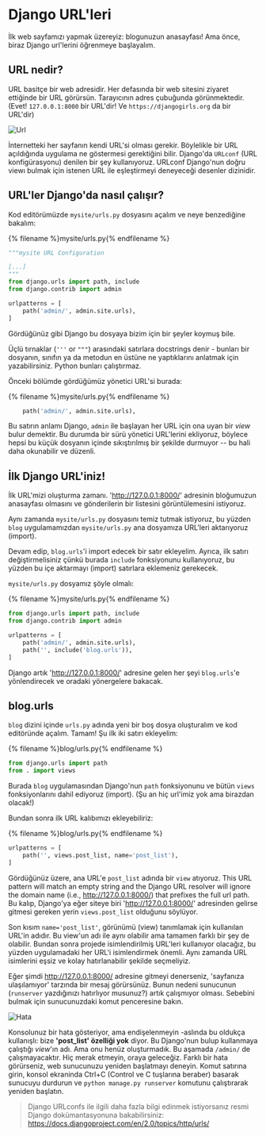 # Django URL'leri

İlk web sayfamızı yapmak üzereyiz: blogunuzun anasayfası! Ama önce, biraz Django url'lerini öğrenmeye başlayalım.

## URL nedir?

URL basitçe bir web adresidir. Her defasında bir web sitesini ziyaret ettiğinde bir URL görürsün. Tarayıcının adres çubuğunda görünmektedir. (Evet! `127.0.0.1:8000` bir URL'dir! Ve `https://djangogirls.org` da bir URL'dir)

![Url](images/url.png)

İnternetteki her sayfanın kendi URL'si olması gerekir. Böylelikle bir URL açıldığında uygulama ne göstermesi gerektiğini bilir. Django'da `URLconf` (URL konfigürasyonu) denilen bir şey kullanıyoruz. URLconf Django'nun doğru viewı bulmak için istenen URL ile eşleştirmeyi deneyeceği desenler dizinidir.

## URL'ler Django'da nasıl çalışır?

Kod editörümüzde `mysite/urls.py` dosyasını açalım ve neye benzediğine bakalım:

{% filename %}mysite/urls.py{% endfilename %}

```python
"""mysite URL Configuration

[...]
"""
from django.urls import path, include
from django.contrib import admin

urlpatterns = [
    path('admin/', admin.site.urls),
]
```

Gördüğünüz gibi Django bu dosyaya bizim için bir şeyler koymuş bile.

Üçlü tırnaklar (`'''` or `"""`) arasındaki satırlara docstrings denir - bunları bir dosyanın, sınıfın ya da metodun en üstüne ne yaptıklarını anlatmak için yazabilirsiniz. Python bunları çalıştırmaz.

Önceki bölümde gördüğümüz yönetici URL'si burada:

{% filename %}mysite/urls.py{% endfilename %}

```python
    path('admin/', admin.site.urls),
```

Bu satırın anlamı Django, `admin` ile başlayan her URL için ona uyan bir *view* bulur demektir. Bu durumda bir sürü yönetici URL'lerini ekliyoruz, böylece hepsi bu küçük dosyanın içinde sıkıştırılmış bir şekilde durmuyor -- bu hali daha okunabilir ve düzenli.

## İlk Django URL'iniz!

İlk URL'mizi oluşturma zamanı. 'http://127.0.0.1:8000/' adresinin bloğumuzun anasayfası olmasını ve gönderilerin bir listesini görüntülemesini istiyoruz.

Aynı zamanda `mysite/urls.py` dosyasını temiz tutmak istiyoruz, bu yüzden `blog` uygulamamızdan `mysite/urls.py` ana dosyamıza URL'leri aktarıyoruz (import).

Devam edip, `blog.urls`'i import edecek bir satır ekleyelim. Ayrıca, ilk satırı değiştirmelisiniz çünkü burada `include` fonksiyonunu kullanıyoruz, bu yüzden bu içe aktarmayı (import) satırlara eklemeniz gerekecek.

`mysite/urls.py` dosyamız şöyle olmalı:

{% filename %}mysite/urls.py{% endfilename %}

```python
from django.urls import path, include
from django.contrib import admin

urlpatterns = [
    path('admin/', admin.site.urls),
    path('', include('blog.urls')),
]
```

Django artık 'http://127.0.0.1:8000/' adresine gelen her şeyi `blog.urls`'e yönlendirecek ve oradaki yönergelere bakacak.

## blog.urls

`blog` dizini içinde `urls.py` adında yeni bir boş dosya oluşturalım ve kod editöründe açalım. Tamam! Şu ilk iki satırı ekleyelim:

{% filename %}blog/urls.py{% endfilename %}

```python
from django.urls import path
from . import views
```

Burada `blog` uygulamasından Django'nun `path` fonksiyonunu ve bütün `views` fonksiyonlarını dahil ediyoruz (import). (Şu an hiç url'imiz yok ama birazdan olacak!)

Bundan sonra ilk URL kalıbımızı ekleyebiliriz:

{% filename %}blog/urls.py{% endfilename %}

```python
urlpatterns = [
    path('', views.post_list, name='post_list'),
]
```

Gördüğünüz üzere, ana URL'e `post_list` adında bir `view` atıyoruz. This URL pattern will match an empty string and the Django URL resolver will ignore the domain name (i.e., http://127.0.0.1:8000/) that prefixes the full url path. Bu kalıp, Django'ya eğer siteye biri 'http://127.0.0.1:8000/' adresinden gelirse gitmesi gereken yerin `views.post_list` olduğunu söylüyor.

Son kısım `name='post_list'`, görünümü (view) tanımlamak için kullanılan URL'in adıdır. Bu view'un adı ile aynı olabilir ama tamamen farklı bir şey de olabilir. Bundan sonra projede isimlendirilmiş URL'leri kullanıyor olacağız, bu yüzden uygulamadaki her URL'i isimlendirmek önemli. Aynı zamanda URL isimlerini eşsiz ve kolay hatırlanabilir şekilde seçmeliyiz.

Eğer şimdi http://127.0.0.1:8000/ adresine gitmeyi denerseniz, 'sayfanıza ulaşılamıyor' tarzında bir mesaj görürsünüz. Bunun nedeni sunucunun (`runserver` yazdığınızı hatırlıyor musunuz?) artık çalışmıyor olması. Sebebini bulmak için sunucunuzdaki komut penceresine bakın.

![Hata](images/error1.png)

Konsolunuz bir hata gösteriyor, ama endişelenmeyin -aslında bu oldukça kullanışlı: bize **'post_list' özelliği yok** diyor. Bu Django'nun bulup kullanmaya çalıştığı *view*'ın adı. Ama onu henüz oluşturmadık. Bu aşamada `/admin/` de çalışmayacaktır. Hiç merak etmeyin, oraya geleceğiz. Farklı bir hata görürseniz, web sunucunuzu yeniden başlatmayı deneyin. Komut satırına girin, konsol ekraninda Ctrl+C (Control ve C tuşlarına beraber) basarak sunucuyu durdurun ve `python manage.py runserver` komutunu çalıştırarak yeniden başlatın.

> Django URLconfs ile ilgili daha fazla bilgi edinmek istiyorsanız resmi Django dokümantasyonuna bakabilirsiniz: https://docs.djangoproject.com/en/2.0/topics/http/urls/